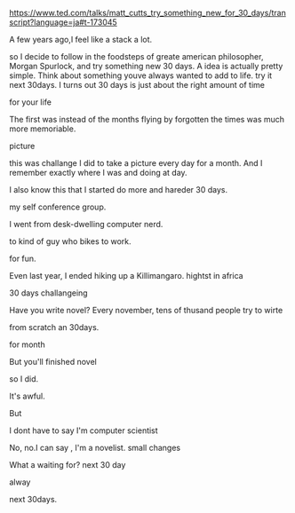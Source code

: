 https://www.ted.com/talks/matt_cutts_try_something_new_for_30_days/transcript?language=ja#t-173045

A few years ago,I feel like a stack a lot.

so I decide to follow in the foodsteps of greate american philosopher, Morgan Spurlock, 
and try something new 30 days.
A idea is actually pretty simple.
Think about something youve always wanted to add to life.
try it next 30days.
I turns out 30 days is just about the right amount of time 


for your life


The first was instead of the months flying by forgotten
the times was much more memoriable.


picture


this was challange I did  to take a picture every day for a month.
And I remember exactly where I was and doing at day.


I also know this that I started do more and hareder 30 days.

my self conference group.

I went from desk-dwelling computer nerd.

to kind of guy who bikes to work.
 

for fun.


Even last year, I ended hiking up a Killimangaro.
hightst in africa








30 days challangeing

Have you write novel?
Every november, tens of thusand people try to wirte 

from scratch an 30days.




for month



But you'll finished novel



so I did.


It's awful.

But 

I dont have to say
I'm computer scientist

No, no.I can say , I'm a novelist.
small changes 

What a waiting for?
next 30 day

alway 


next 30days.


